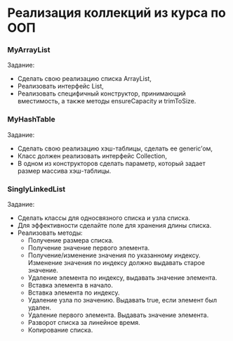 # Реализация коллекций из курса по ООП

### MyArrayList
Задание:
- Сделать свою реализацию списка ArrayList<T>, 
- Реализовать интерфейс List<T>,
- Реализовать специфичный конструктор, принимающий вместимость, а также методы ensureCapacity и trimToSize.

### MyHashTable
Задание:
- Сделать свою реализацию хэш-таблицы, сделать ее generic’ом,
- Класс должен реализовать интерфейс Collection<T>,
- В одном из конструкторов сделать параметр, который задает размер массива хэш-таблицы.

### SinglyLinkedList
Задание:
- Сделать классы для односвязного списка и узла списка.
- Для эффективности сделайте поле для хранения длины списка.
- Реализовать методы:
  - Получение размера списка.
  - Получение значение первого элемента.
  - Получение/изменение значения по указанному индексу.  Изменение значения по индексу должно выдавать старое значение.
  - Удаление элемента по индексу, выдавать значение элемента.
  - Вставка элемента в начало.
  - Вставка элемента по индексу.
  - Удаление узла по значению. Выдавать true, если элемент был удален.
  - Удаление первого элемента. Выдавать значение элемента.
  - Разворот списка за линейное время.
  - Копирование списка.
